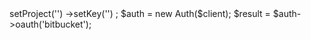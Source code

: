 <?php

use Appwrite\Client;
use Appwrite\Services\Auth;

$client = new Client();

$client
    ->setProject('')
    ->setKey('')
;

$auth = new Auth($client);

$result = $auth->oauth('bitbucket');